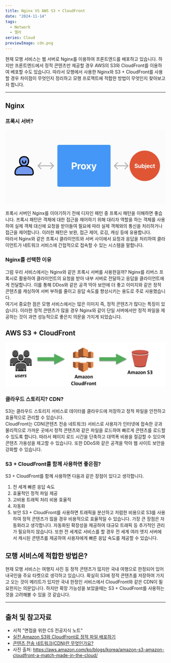 ```yaml
---
title: Nginx VS AWS S3 + CloudFront
date: "2024-11-14"
tags:
  - Network
  - 엘라
series: Cloud
previewImage: cdn.png
---
```


현재 모행 서비스는 웹 서버로 Nginx를 이용하여 프론트엔드를 배포하고 있습니다. 하지만 프론트엔드에서 정적 콘텐츠만 제공할 경우 AWS의 S3와 CloudFront를 이용하여 베포할 수도 있습니다. 따라서 모행에서 사용한 Nginx와 S3 + CloudFront를 사용할 경우 차이점이 무엇인지 정리하고 모행 프로젝트에 적합한 방법이 무엇인지 찾아보고자 합니다.

---

## Nginx

### 프록시 서버?

![](./proxy.jpeg)

프록시 서버인 Nginx를 이야기하기 전에 디자인 패턴 중 프록시 패턴을 이해하면 좋습니다. 프록시 패턴은 객체에 대한 접근을 제어하기 위해 대리자 역할을 하는 객체를 사용하여 실제 객체 대신에 요청을 받아들여 필요에 따라 실제 객체와의 통신을 처리하거나 접근을 제어합니다. 이러한 패턴은 보완, 접근 제어, 로깅, 캐싱 등에 유용합니다.   
따라서 Nginx와 같은 프록시 클라이언트와 서버 사이에서 요청과 응답을 처리하여 클라이언트가 네트워크 서비스에 간접적으로 접속할 수 있는 시스템을 말합니다. 

### Nginx를 선택한 이유
그럼 우리 서비스에서는 Nginx와 같은 프록시 서버를 사용한걸까? Nginx를 리버스 프록시로 활용하여 클라이언트의 요청을 받아 내부 서버로 전달하고 응답을 클라이언트에게 전달합니다. 이를 통해 DDos와 같은 공격 막아 보안에 더 좋고 이미지와 같은 정적 콘텐츠를 캐싱하여 서버 부하를 줄이고 응답 속도를 향상시키는 용도로 주로 사용했습니다.    
여기서 중요한 점은 모행 서비스에서는 많은 이미지 즉, 정적 콘텐츠가 많다는 특징이 있습니다. 이러한 정적 콘텐츠가 많을 경우 Nginx와 같이 단일 서버에서만 정적 파일을 제공하는 것이 과연 성능적으로 좋은지 의문을 가지게 되었습니다.


## AWS S3 + CloudFront

![](./s3CloudFront.jpeg)

### 클라우드 스토리지? CDN?
S3는 클라우드 스토리지 서비스로 데이터를 클라우드에 저장하고 정적 파일을 안전하고 효율적으로 관리할 수 있습니다.    
CloudFront는 CDN(콘텐츠 전송 네트워크) 서비스로 사용자가 인터넷에 접속한 곳과 물리적으로 가까운 곳에서 정적 콘텐츠와 같은 파일을 로드하여 빠르게 콘텐츠를 로드할 수 있도록 합니다. 따라서 페이지 로드 시간을 단축하고 대역폭 비용을 절감할 수 있으며 콘텐츠 가용성을 제고할 수 있습니다. 또한 DDoS와 같은 공격을 막아 웹 사이트 보안을 강화할 수 있습니다.

### S3 + CloudFront를 함께 사용하면 좋은점?
S3 + CloudFront를 함께 사용하면 다음과 같은 장점이 있다고 생각합니다.
1. 전 세계 빠른 응답 속도
2. 효율적인 정적 파일 제공
3. 고비용 트래픽 처리 비용 효율적
4. 자동화
5. 보안
S3 + CloudFront를 사용하면 트래픽을 분산하고 저렴한 비용으로 S3를 사용하여 정적 콘텐츠가 많을 경우 비용적으로 효율적일 수 있습니다. 가장 큰 장점은 자동화라고 생각합니다. 자동화된 확장성을 제공하여 대규모 트래픽 등 추가적인 관리가 필요하지 않습니다. 또한 전 세계로 서비스를 할 경우 전 세계 여러 엣지 서버에서 캐시된 콘텐츠를 제공하여 사용자에게 빠른 응답 속도를 제공할 수 있습니다.

## 모행 서비스에 적합한 방법은?
현재 모행 서비스는 여행지 사진 등 정적 콘텐츠가 많지만 국내 여행으로 한정되어 있어 내국인을 주요 타켓으로 생각하고 있습니다. 확실히 S3에 정적 콘텐츠를 저장하여 가지고 오는 것이 메리트가 있지만 국내 한정인 서비스에서 CloudFront와 같은 CDN이 필요한지는 의문입니다. 하지만 확장 가능성을 보았을때는 S3 + CloudFront를 사용하는 것을 고려해볼 수 있을 것 같습니다.


---
## 출처 및 참고자료
- 서적 "면접을 위한 CS 전공지식 노트"
- [실전 Amazon S3와 CloudFront로 정적 파일 배포하기](https://aws.amazon.com/ko/blogs/korea/amazon-s3-amazon-cloudfront-a-match-made-in-the-cloud/)
- [콘텐츠 전송 네트워크(CDN)란 무엇인가요?](https://aws.amazon.com/ko/what-is/cdn/)
- 사진 출처: https://aws.amazon.com/ko/blogs/korea/amazon-s3-amazon-cloudfront-a-match-made-in-the-cloud/
